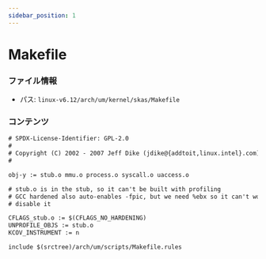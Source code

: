 ```yaml
---
sidebar_position: 1
---
```

# Makefile

### ファイル情報

- パス: `linux-v6.12/arch/um/kernel/skas/Makefile`

### コンテンツ

```txt
# SPDX-License-Identifier: GPL-2.0
#
# Copyright (C) 2002 - 2007 Jeff Dike (jdike@{addtoit,linux.intel}.com)
#

obj-y := stub.o mmu.o process.o syscall.o uaccess.o

# stub.o is in the stub, so it can't be built with profiling
# GCC hardened also auto-enables -fpic, but we need %ebx so it can't work ->
# disable it

CFLAGS_stub.o := $(CFLAGS_NO_HARDENING)
UNPROFILE_OBJS := stub.o
KCOV_INSTRUMENT := n

include $(srctree)/arch/um/scripts/Makefile.rules

```
